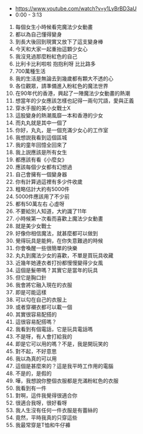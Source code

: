 - https://www.youtube.com/watch?v=y1LyBrBD3aU
- 0:00 - 3:13

1. 每個女生小時候看完魔法少女動畫
1. 都以為自己懂得變身
1. 到長大後回到現實又放下了這支變身棒
1. 今天和大家一起重抬這顆少女心
1. 我沒見過那麼粉紅色的自己
1. 比利卡比利啦啦 抱抱利呀 比比路多
1. 700萬種生活
1. 我的生活是無論去到幾歲都有顆大不透的心
1. 各位觀眾，請準備進入粉紅色的魔法世界
1. 在90年代的香港，興起了一陣魔法少女動畫的熱潮
1. 想當年的少女應該怎樣也記得一兩句咒語，愛與正義
1. 穿水手服的美小女戰士X
1. 這股變身的熱潮風靡一本和香港的少女
1. 而丸丸就是其中一個了
1. 你好，丸丸，是一個充滿少女心的工作室
1. 我想説我看到這個區城
1. 我的童年回憶全回來了
1. 我上説應該是所有女生
1. 都應該有看《小麼女》
1. 應該每個少女都有幻想過
1. 自己會擁有一個變身器
1. 你有計算過這裡有多少件收歲
1. 粗略估計大約有5000件
1. 5000件應該用了不少前
1. 都有50萬左右 心虛呀
1. 不要給別人知道，大約識了11年
1. 小時候第一次看而喜歡上魔法少女動畫
1. 就是美少女戰士
1. 好像你相信魔法，就甚麼都可以做到
1. 覺得玩具是能夠，在你失意難過的時候
1. 你會喚醒一些很簡單的快樂
1. 丸丸到魔法少女的喜歡，不單是買玩具收藏
1. 近幾年她連衣者打扮都慢慢變得少女風
1. 這個是髮帶嗎？其實它是當年的玩具
1. 但它是胸口針
1. 我會將它融入現在的衣服
1. 即是可能這樣
1. 可以勾在自己的衣服上
1. 或者穿襯衣都可以載一個
1. 其實很容易配搭的
1. 這很容易配搭嗎？
1. 我看到有個電話，它是玩具電話嗎
1. 不是呀，有人會打給我的
1. 即是它可以用的嗎？不是，我是開玩笑的
1. 對不起，不好意思
1. 我以為真的可以用
1. 這個是甚麼來的？這是我平時工作用的電腦
1. 不是的，是假的
1. 嘩，我想說你整個衣服都是充滿粉紅色的衣服
1. 我看到有一件
1. 對啊，這件我覺得很適合你
1. 很適合我呀，很好看呀
1. 我人生沒有任何一件衣服是有蕾絲的
1. 竟然，平時我真的只穿這些
1. 我最常穿是T恤和牛仔褲
